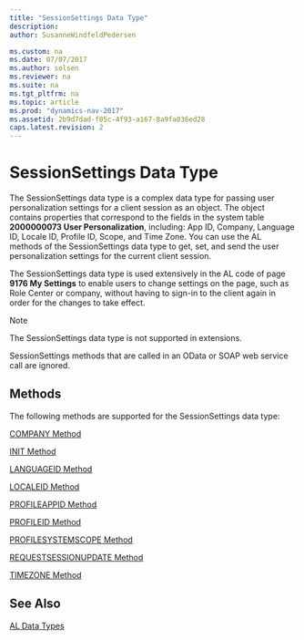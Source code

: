 ```yaml
---
title: "SessionSettings Data Type"
description: 
author: SusanneWindfeldPedersen

ms.custom: na
ms.date: 07/07/2017
ms.author: solsen
ms.reviewer: na
ms.suite: na
ms.tgt_pltfrm: na
ms.topic: article
ms.prod: "dynamics-nav-2017"
ms.assetid: 2b9d7dad-f05c-4f93-a167-8a9fa036ed28
caps.latest.revision: 2
---
```

# SessionSettings Data Type
The SessionSettings data type is a complex data type for passing user personalization settings for a client session as an object. The object contains properties that correspond to the fields in the system table **2000000073 User Personalization**, including: App ID, Company, Language ID, Locale ID, Profile ID, Scope, and Time Zone. You can use the AL methods of the SessionSettings data type to get, set, and send the user personalization settings for the current client session.

The SessionSettings data type is used extensively in the AL code of page **9176 My Settings** to enable users to change settings on the page, such as Role Center or company, without having to sign-in to the client again in order for the changes to take effect. 

> [!NOTE]  
> The SessionSettings data type is not supported in extensions.
>
> SessionSettings methods that are called in an OData or SOAP web service call are ignored.

## Methods
The following methods are supported for the SessionSettings data type:

[COMPANY Method](../methods/devenv-company-method-sessionsettings.md)

[INIT Method](../methods/devenv-init-method-sessionsettings.md)

[LANGUAGEID Method](../methods/devenv-languageid-method-sessionsettings.md)

[LOCALEID Method](../methods/devenv-localeid-method-sessionsettings.md)

[PROFILEAPPID Method](../methods/devenv-profileappid-method-sessionsettings.md)

[PROFILEID Method](../methods/devenv-profileid-method-sessionsettings.md)

[PROFILESYSTEMSCOPE Method](../methods/devenv-profilesystemscope-method-sessionsettings.md)

[REQUESTSESSIONUPDATE Method](../methods/devenv-requestsessionupdate-method.md)   

[TIMEZONE Method](../methods/devenv-timezone-method-sessionsettings.md)

## See Also  
[AL Data Types](devenv-al-data-types.md)  